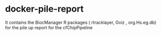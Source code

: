 # docker-pile-report
It contains the BiocManager R packages  ( rtracklayer, Gviz , org.Hs.eg.db) for the pile up report for the cfChipPipeline
